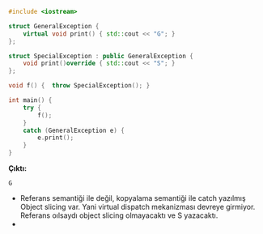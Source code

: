 ```CPP
#include <iostream>

struct GeneralException {
	virtual void print() { std::cout << "G"; }
};

struct SpecialException : public GeneralException {
	void print()override { std::cout << "S"; }
};

void f() {	throw SpecialException(); }

int main() {
	try {
		f();
	}
	catch (GeneralException e) {
		e.print();
	}
}
```
**Çıktı:**
```
G
```
- Referans semantiği ile değil, kopyalama semantiği ile catch yazılmış Object slicing var. Yani virtual dispatch mekanizması devreye girmiyor. Referans oılsaydı object slicing olmayacaktı ve S yazacaktı.
- 
